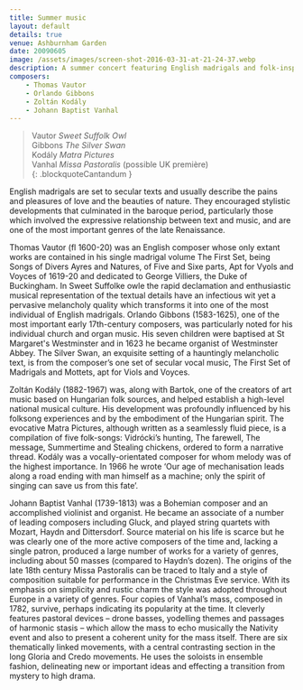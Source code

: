 ```yaml
---
title: Summer music
layout: default
details: true
venue: Ashburnham Garden
date: 20090605
image: /assets/images/screen-shot-2016-03-31-at-21-24-37.webp
description: A summer concert featuring English madrigals and folk-inspired works by Vautor, Gibbons, Kodály, and Vanhal in Ashburnham garden.
composers:
    - Thomas Vautor
    - Orlando Gibbons
    - Zoltán Kodály
    - Johann Baptist Vanhal
---
```

> Vautor *Sweet Suffolk Owl*  
> Gibbons *The Silver Swan*  
> Kodály *Matra Pictures*  
> Vanhal *Missa Pastoralis* (possible UK première)  
{: .blockquoteCantandum }

English madrigals are set to secular texts and usually describe the pains and pleasures of love and the beauties of nature.  They encouraged stylistic developments that culminated in the baroque period, particularly those which involved the expressive relationship between text and music, and are one of the most important genres of the late Renaissance.

Thomas Vautor (fl 1600-20) was an English composer whose only extant works are contained in his single madrigal volume The First Set, being Songs of Divers Ayres and Natures, of Five and Sixe parts, Apt for Vyols and Voyces of 1619-20 and dedicated to George Villiers, the Duke of Buckingham.  In Sweet Suffolke owle the rapid declamation and enthusiastic musical representation of the textual details have an infectious wit yet a pervasive melancholy quality which transforms it into one of the most individual of English madrigals.  Orlando Gibbons (1583-1625), one of the most important early 17th-century composers, was particularly noted for his individual church and organ music.  His seven children were baptised at St Margaret's Westminster and in 1623 he became organist of Westminster Abbey.  The Silver Swan, an exquisite setting of a hauntingly melancholic text, is from the composer’s one set of secular vocal music, The First Set of Madrigals and Mottets, apt for Viols and Voyces.

Zoltán Kodály (1882-1967) was, along with Bartok, one of the creators of art music based on Hungarian folk sources, and helped establish a high-level national musical culture.  His development was profoundly influenced by his folksong experiences and by the embodiment of the Hungarian spirit.  The evocative Matra Pictures, although written as a seamlessly fluid piece, is a compilation of five folk-songs: Vidrócki’s hunting, The farewell, The message, Summertime and Stealing chickens, ordered to form a narrative thread.  Kodály was a vocally-orientated composer for whom melody was of the highest importance.  In 1966 he wrote ‘Our age of mechanisation leads along a road ending with man himself as a machine; only the spirit of singing can save us from this fate’.

Johann Baptist Vanhal (1739-1813) was a Bohemian composer and an accomplished violinist and organist.  He became an associate of a number of leading composers including Gluck, and played string quartets with Mozart, Haydn and Dittersdorf.  Source material on his life is scarce but he was clearly one of the more active composers of the time and, lacking a single patron, produced a large number of works for a variety of genres, including about 50 masses (compared to Haydn’s dozen).  The origins of the late 18th century Missa Pastoralis can be traced to Italy and a style of composition suitable for performance in the Christmas Eve service.  With its emphasis on simplicity and rustic charm the style was adopted throughout Europe in a variety of genres.  Four copies of Vanhal’s mass, composed in 1782, survive, perhaps indicating its popularity at the time.  It cleverly features pastoral devices – drone basses, yodelling themes and passages of harmonic stasis – which allow the mass to echo musically the Nativity event and also to present a coherent unity for the mass itself.  There are six thematically linked movements, with a central contrasting section in the long Gloria and Credo movements.  He uses the soloists in ensemble fashion, delineating new or important ideas and effecting a transition from mystery to high drama.